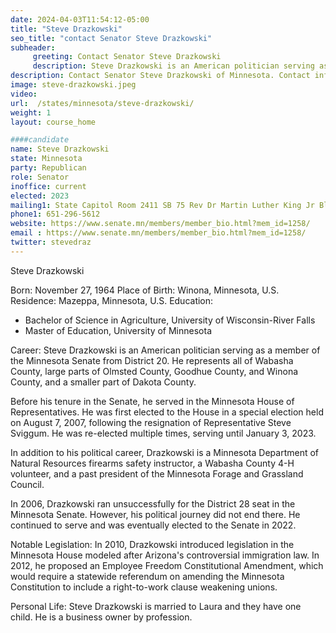 ```yaml
---
date: 2024-04-03T11:54:12-05:00
title: "Steve Drazkowski"
seo_title: "contact Senator Steve Drazkowski"
subheader:
     greeting: Contact Senator Steve Drazkowski
     description: Steve Drazkowski is an American politician serving as a member of the Minnesota Senate from District 20. He represents all of Wabasha County, large parts of Olmsted County, Goodhue County, and Winona County, and a smaller part of Dakota County.
description: Contact Senator Steve Drazkowski of Minnesota. Contact information for Steve Drazkowski includes email address, phone number, and mailing address.
image: steve-drazkowski.jpeg
video:
url:  /states/minnesota/steve-drazkowski/
weight: 1
layout: course_home

####candidate
name: Steve Drazkowski
state: Minnesota
party: Republican
role: Senator
inoffice: current
elected: 2023
mailing1: State Capitol Room 2411 SB 75 Rev Dr Martin Luther King Jr Blvd St. Paul, MN 55155-1606
phone1: 651-296-5612
website: https://www.senate.mn/members/member_bio.html?mem_id=1258/
email : https://www.senate.mn/members/member_bio.html?mem_id=1258/
twitter: stevedraz
---
```


Steve Drazkowski

Born: November 27, 1964
Place of Birth: Winona, Minnesota, U.S.
Residence: Mazeppa, Minnesota, U.S.
Education:
- Bachelor of Science in Agriculture, University of Wisconsin-River Falls
- Master of Education, University of Minnesota

Career:
Steve Drazkowski is an American politician serving as a member of the Minnesota Senate from District 20. He represents all of Wabasha County, large parts of Olmsted County, Goodhue County, and Winona County, and a smaller part of Dakota County.

Before his tenure in the Senate, he served in the Minnesota House of Representatives. He was first elected to the House in a special election held on August 7, 2007, following the resignation of Representative Steve Sviggum. He was re-elected multiple times, serving until January 3, 2023.

In addition to his political career, Drazkowski is a Minnesota Department of Natural Resources firearms safety instructor, a Wabasha County 4-H volunteer, and a past president of the Minnesota Forage and Grassland Council.

In 2006, Drazkowski ran unsuccessfully for the District 28 seat in the Minnesota Senate. However, his political journey did not end there. He continued to serve and was eventually elected to the Senate in 2022.

Notable Legislation:
In 2010, Drazkowski introduced legislation in the Minnesota House modeled after Arizona's controversial immigration law. In 2012, he proposed an Employee Freedom Constitutional Amendment, which would require a statewide referendum on amending the Minnesota Constitution to include a right-to-work clause weakening unions.

Personal Life:
Steve Drazkowski is married to Laura and they have one child. He is a business owner by profession.
